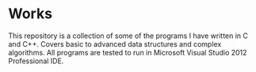 Works
=====
This repository is a collection of some of the programs I have written in C and C++. 
Covers basic to advanced data structures and complex algorithms. 
All programs are tested to run in Microsoft Visual Studio 2012 Professional IDE.
